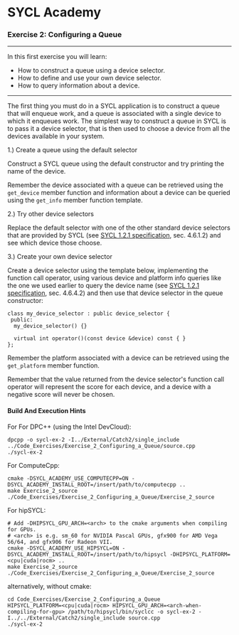 # SYCL Academy

### Exercise 2: Configuring a Queue

---

In this first exercise you will learn:
* How to construct a queue using a device selector.
* How to define and use your own device selector.
* How to query information about a device.

---

The first thing you must do in a SYCL application is to construct a queue that
will enqueue work, and a queue is associated with a single device to which it
enqueues work. The simplest way to construct a queue in SYCL is to pass it a
device selector, that is then used to choose a device from all the devices
available in your system.

1.) Create a queue using the default selector

Construct a SYCL queue using the default constructor and try printing the name
of the device.

Remember the device associated with a queue can be retrieved using the
`get_device` member function and information about a device can be queried
using the `get_info` member function template.

2.) Try other device selectors

Replace the default selector with one of the other standard device selectors
that are provided by SYCL (see [SYCL 1.2.1 specification][sycl-specification],
sec. 4.6.1.2) and see which device those choose.

3.) Create your own device selector

Create a device selector using the template below, implementing the function
call operator, using various device and platform info queries like the one we
used earlier to query the device name (see
[SYCL 1.2.1 specification][sycl-specification], sec. 4.6.4.2) and then use that
device selector in the queue constructor:

```
class my_device_selector : public device_selector {
 public:
  my_device_selector() {}

  virtual int operator()(const device &device) const { }
};
```

Remember the platform associated with a device can be retrieved using the
`get_platform` member function.

Remember that the value returned from the device selector's function call
operator will represent the score for each device, and a device with a negative
score will never be chosen. 

#### Build And Execution Hints

For For DPC++ (using the Intel DevCloud):
```
dpcpp -o sycl-ex-2 -I../External/Catch2/single_include ../Code_Exercises/Exercise_2_Configuring_a_Queue/source.cpp
./sycl-ex-2
```

For ComputeCpp:
```
cmake -DSYCL_ACADEMY_USE_COMPUTECPP=ON -DSYCL_ACADEMY_INSTALL_ROOT=/insert/path/to/computecpp ..
make Exercise_2_source
./Code_Exercises/Exercise_2_Configuring_a_Queue/Exercise_2_source
```


For hipSYCL:
```
# Add -DHIPSYCL_GPU_ARCH=<arch> to the cmake arguments when compiling for GPUs.
# <arch> is e.g. sm_60 for NVIDIA Pascal GPUs, gfx900 for AMD Vega 56/64, and gfx906 for Radeon VII.
cmake -DSYCL_ACADEMY_USE_HIPSYCL=ON -DSYCL_ACADEMY_INSTALL_ROOT=/insert/path/to/hipsycl -DHIPSYCL_PLATFORM=<cpu|cuda|rocm> ..
make Exercise_2_source
./Code_Exercises/Exercise_2_Configuring_a_Queue/Exercise_2_source
```
alternatively, without cmake:
```
cd Code_Exercises/Exercise_2_Configuring_a_Queue
HIPSYCL_PLATFORM=<cpu|cuda|rocm> HIPSYCL_GPU_ARCH=<arch-when-compiling-for-gpu> /path/to/hipsycl/bin/syclcc -o sycl-ex-2 -I../../External/Catch2/single_include source.cpp
./sycl-ex-2
```



[sycl-specification]: https://www.khronos.org/registry/SYCL/specs/sycl-1.2.1.pdf
